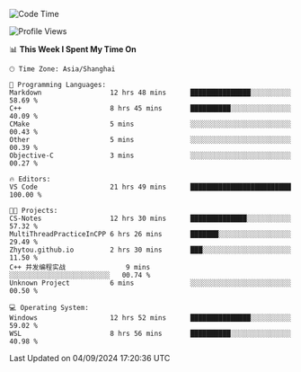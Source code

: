 <!--START_SECTION:waka-->
![Code Time](http://img.shields.io/badge/Code%20Time-1%2C953%20hrs%2058%20mins-blue)

![Profile Views](http://img.shields.io/badge/Profile%20Views-2-blue)

📊 **This Week I Spent My Time On** 

```text
🕑︎ Time Zone: Asia/Shanghai

💬 Programming Languages: 
Markdown                 12 hrs 48 mins      ███████████████░░░░░░░░░░   58.69 % 
C++                      8 hrs 45 mins       ██████████░░░░░░░░░░░░░░░   40.09 % 
CMake                    5 mins              ░░░░░░░░░░░░░░░░░░░░░░░░░   00.43 % 
Other                    5 mins              ░░░░░░░░░░░░░░░░░░░░░░░░░   00.39 % 
Objective-C              3 mins              ░░░░░░░░░░░░░░░░░░░░░░░░░   00.27 % 

🔥 Editors: 
VS Code                  21 hrs 49 mins      █████████████████████████   100.00 % 

🐱‍💻 Projects: 
CS-Notes                 12 hrs 30 mins      ██████████████░░░░░░░░░░░   57.32 % 
MultiThreadPracticeInCPP 6 hrs 26 mins       ███████░░░░░░░░░░░░░░░░░░   29.49 % 
Zhytou.github.io         2 hrs 30 mins       ███░░░░░░░░░░░░░░░░░░░░░░   11.50 % 
C++ 并发编程实战               9 mins              ░░░░░░░░░░░░░░░░░░░░░░░░░   00.74 % 
Unknown Project          6 mins              ░░░░░░░░░░░░░░░░░░░░░░░░░   00.50 % 

💻 Operating System: 
Windows                  12 hrs 52 mins      ███████████████░░░░░░░░░░   59.02 % 
WSL                      8 hrs 56 mins       ██████████░░░░░░░░░░░░░░░   40.98 % 
```


 Last Updated on 04/09/2024 17:20:36 UTC
<!--END_SECTION:waka-->